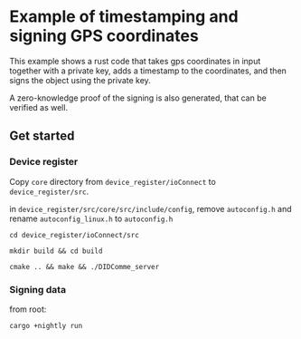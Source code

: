 # Example of timestamping and signing GPS coordinates

This example shows a rust code that takes gps coordinates in input together with a private key, adds a timestamp to the coordinates, and then signs the object using the private key.

A zero-knowledge proof of the signing is also generated, that can be verified as well.

## Get started

### Device register

Copy `core` directory from `device_register/ioConnect` to `device_register/src`.

in `device_register/src/core/src/include/config`, remove `autoconfig.h` and rename `autoconfig_linux.h` to `autoconfig.h`

```
cd device_register/ioConnect/src
```

```
mkdir build && cd build
```

```
cmake .. && make && ./DIDComme_server
```

### Signing data

from root:

```
cargo +nightly run
```
